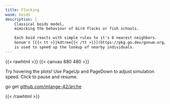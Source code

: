 ```yaml
---
title: Flocking
wasm: boids
description: |
    Classical boids model,
    mimicking the behaviour of bird flocks or fish schools.

    Each boid reacts with simple rules to it's 8 nearest neighbors.
    Gonum's [{{< tt >}}kdtree{{< /tt >}}](https://pkg.go.dev/gonum.org/v1/gonum/spatial/kdtree)
    is used to speed up the lookup of nearby individuals.
---
```


{{< rawhtml >}}
{{< canvas 880 480 >}}

<p id="instructions">Try hovering the plots! Use <span class="tt">PageUp</span> and <span class="tt">PageDown</span> to adjust simulation speed. Click to pause and resume.</p>
<p class="tt">go get <a href="https://github.com/mlange-42/arche">github.com/mlange-42/arche</a>
</p>
{{< /rawhtml >}}
